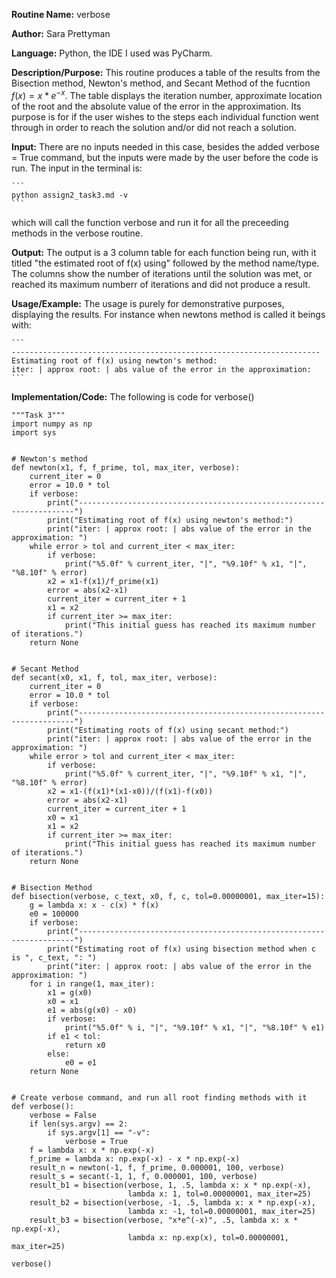 **Routine Name:** verbose

**Author:** Sara Prettyman 

**Language:** Python, the IDE I used was PyCharm. 

**Description/Purpose:** This routine produces a table of the results from the Bisection method, Newton's method, and Secant Method of the fucntion $f(x)=x*e^{-x}$. The table displays the iteration number, approximate location of the root and the absolute value of the error in the approximation. Its purpose is for if the user wishes to the steps each individual function went through in order to reach the solution and/or did not reach a solution. 

**Input:**  There are no inputs needed in this case, besides the added verbose = True command, but the inputs were made by the user before the code is run. The input in the terminal is:
    
    ```
    python assign2_task3.md -v
    ```
   which will call the function verbose and run it for all the preceeding methods in the verbose routine. 

**Output:** The output is a 3 column table for each function being run, with it titled "the estimated root of f(x) using" followed by the method name/type. The columns show the number of iterations until the solution was met, or reached its maximum numberr of iterations and did not produce a result. 

**Usage/Example:**  The usage is purely for demonstrative purposes, displaying the results. For instance when newtons method is called it beings with: 

    ```
    ---------------------------------------------------------------------
    Estimating root of f(x) using newton's method:
    iter: | approx root: | abs value of the error in the approximation: 
    ```
**Implementation/Code:** The following is code for verbose() 
```
"""Task 3"""
import numpy as np
import sys


# Newton's method
def newton(x1, f, f_prime, tol, max_iter, verbose):
    current_iter = 0
    error = 10.0 * tol
    if verbose:
        print("---------------------------------------------------------------------")
        print("Estimating root of f(x) using newton's method:")
        print("iter: | approx root: | abs value of the error in the approximation: ")
    while error > tol and current_iter < max_iter:
        if verbose:
            print("%5.0f" % current_iter, "|", "%9.10f" % x1, "|", "%8.10f" % error)
        x2 = x1-f(x1)/f_prime(x1)
        error = abs(x2-x1)
        current_iter = current_iter + 1
        x1 = x2
        if current_iter >= max_iter:
            print("This initial guess has reached its maximum number of iterations.")
    return None


# Secant Method
def secant(x0, x1, f, tol, max_iter, verbose):
    current_iter = 0
    error = 10.0 * tol
    if verbose:
        print("---------------------------------------------------------------------")
        print("Estimating roots of f(x) using secant method:")
        print("iter: | approx root: | abs value of the error in the approximation: ")
    while error > tol and current_iter < max_iter:
        if verbose:
            print("%5.0f" % current_iter, "|", "%9.10f" % x1, "|", "%8.10f" % error)
        x2 = x1-(f(x1)*(x1-x0))/(f(x1)-f(x0))
        error = abs(x2-x1)
        current_iter = current_iter + 1
        x0 = x1
        x1 = x2
        if current_iter >= max_iter:
            print("This initial guess has reached its maximum number of iterations.")
    return None


# Bisection Method
def bisection(verbose, c_text, x0, f, c, tol=0.00000001, max_iter=15):
    g = lambda x: x - c(x) * f(x)
    e0 = 100000
    if verbose:
        print("---------------------------------------------------------------------")
        print("Estimating root of f(x) using bisection method when c is ", c_text, ": ")
        print("iter: | approx root: | abs value of the error in the approximation: ")
    for i in range(1, max_iter):
        x1 = g(x0)
        x0 = x1
        e1 = abs(g(x0) - x0)
        if verbose:
            print("%5.0f" % i, "|", "%9.10f" % x1, "|", "%8.10f" % e1)
        if e1 < tol:
            return x0
        else:
            e0 = e1
    return None


# Create verbose command, and run all root finding methods with it
def verbose():
    verbose = False
    if len(sys.argv) == 2:
        if sys.argv[1] == "-v":
            verbose = True
    f = lambda x: x * np.exp(-x)
    f_prime = lambda x: np.exp(-x) - x * np.exp(-x)
    result_n = newton(-1, f, f_prime, 0.000001, 100, verbose)
    result_s = secant(-1, 1, f, 0.000001, 100, verbose)
    result_b1 = bisection(verbose, 1, .5, lambda x: x * np.exp(-x),
                          lambda x: 1, tol=0.00000001, max_iter=25)
    result_b2 = bisection(verbose, -1, .5, lambda x: x * np.exp(-x),
                          lambda x: -1, tol=0.00000001, max_iter=25)
    result_b3 = bisection(verbose, "x*e^(-x)", .5, lambda x: x * np.exp(-x),
                          lambda x: np.exp(x), tol=0.00000001, max_iter=25)

verbose()

```
